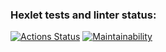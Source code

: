 ### Hexlet tests and linter status:
[![Actions Status](https://github.com/Stonn3/frontend-project-44/actions/workflows/hexlet-check.yml/badge.svg)](https://github.com/Stonn3/frontend-project-44/actions)
[![Maintainability](https://codeclimate.com/github/Stonn3/frontend-project-44/maintainability)](https://codeclimate.com/github/Stonn3/frontend-project-44/maintainability)

